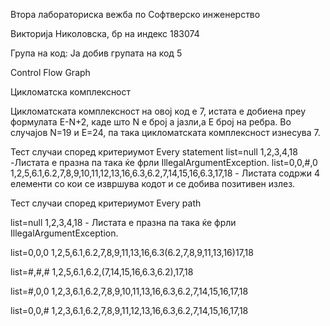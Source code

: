 Втора лабораториска вежба по Софтверско инженерство

Викторија Николовска, бр на индекс 183074

Група на код:
Ја добив групата на код 5

Control Flow Graph

Цикломатска комплексност 

Цикломатската комплексност на овој код е 7, истата е добиена преу формулата E-N+2, каде што N e број а јазли,а E број на ребра. Во случајов N=19 и E=24, па така цикломатската комплексност изнесува 7.

Тест случаи според критериумот Every statement
list=null  1,2,3,4,18 -Листата е празна па така ќе фрли IllegalArgumentException.
list=0,0,#,0    1,2,5,6.1,6.2,7,8,9,10,11,12,13,16,6.3,6.2,7,14,15,16,6.3,17,18 - Листата содржи 4 елементи со кои се извршува кодот и се добива позитивен излез.

Тест случаи според критериумот Every path

list=null 1,2,3,4,18 - Листата е празна па така ќе фрли IllegalArgumentException.

list=0,0,0  1,2,5,6.1,6.2,7,8,9,11,13,16,6.3(6.2,7,8,9,11,13,16)17,18

list=#,#,#  1,2,5,6.1,6.2,(7,14,15,16,6.3,6.2),17,18

list=#,0,0  1,2,3,6.1,6.2,7,8,9,10,11,13,16,6.3,6.2,7,14,15,16,17,18

list=0,0,#  1,2,3,6.1,6.2,7,8,9,11,12,13,16,6.3,6.2,7,14,15,16,17,18

